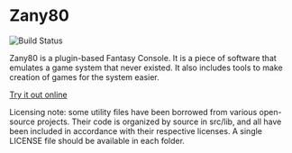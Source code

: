 # Zany80

![Build Status](https://travis-ci.org/Zany80/Zany80.svg?branch=master "Build status from Travis CI")

Zany80 is a plugin-based Fantasy Console. It is a piece of software that
emulates a game system that never existed. It also includes tools to make
creation of games for the system easier.

[Try it out online](https://zany80.github.io/native/emscripten/)

Licensing note: some utility files have been borrowed from various open-source
projects. Their code is organized by source in src/lib, and all have been
included in accordance with their respective licenses. A single LICENSE file
should be available in each folder.
